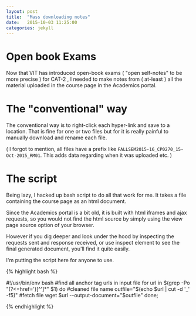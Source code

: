 ```yaml
---
layout: post
title:  "Mass downloading notes"
date:   2015-10-03 11:25:00
categories: jekyll
---
```


# Open book Exams
Now that VIT has introduced open-book exams ( "open self-notes" to be more precise ) for CAT-2 ,
I needed to make notes from ( at-least ) all the material uploaded in the course page in the
Academics portal.

# The "conventional" way
The conventional way is to right-click each hyper-link and save to a location.
That is fine for one or two files but for it is really painful to manually download and rename each file.

( I forgot to mention, all files have a prefix like `FALLSEM2015-16_CP0270_15-Oct-2015_RM01`. This adds data regarding when it was uploaded etc. )

# The script
Being lazy, I hacked up bash script to do all that work for me.
It takes a file containing the course page as an html document.


Since the Academics portal is a bit old, it is built with html iframes and ajax requests, so you would not find the html source by simply using the view page source option of your browser.

However if you dig deeper and look under the hood by inspecting the requests sent and response received, or use inspect element to see the final generated document, you'll find it quite easily.

I'm putting the script here for anyone to use.

{% highlight bash %}

#!/usr/bin/env bash
#find all anchor tag urls in input file
for url in  $(grep -Po "(?<=href=')[^']*" $1)
do
    #cleaned file name
    outfile="$(echo $url | cut -d '_' -f5)"
    #fetch file
    wget $url --output-document="$outfile"
done;

{% endhighlight %}
